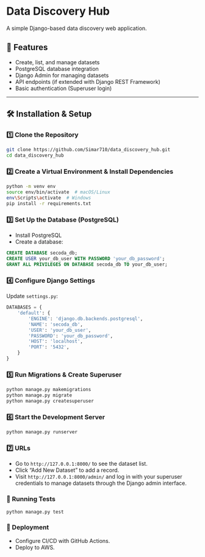 # Data Discovery Hub

A simple Django-based data discovery web application.

## 🚀 Features
- Create, list, and manage datasets
- PostgreSQL database integration
- Django Admin for managing datasets
- API endpoints (if extended with Django REST Framework)
- Basic authentication (Superuser login)

---

## 🛠 Installation & Setup

### 1️⃣ Clone the Repository
```bash
git clone https://github.com/Simar710/data_discovery_hub.git
cd data_discovery_hub
```

### 2️⃣ Create a Virtual Environment & Install Dependencies
```bash
python -m venv env
source env/bin/activate  # macOS/Linux
env\Scripts\activate  # Windows
pip install -r requirements.txt
```

### 3️⃣ Set Up the Database (PostgreSQL)
- Install PostgreSQL
- Create a database:
```sql
CREATE DATABASE secoda_db;
CREATE USER your_db_user WITH PASSWORD 'your_db_password';
GRANT ALL PRIVILEGES ON DATABASE secoda_db TO your_db_user;
```

### 4️⃣ Configure Django Settings
Update `settings.py`:

```python
DATABASES = {
    'default': {
        'ENGINE': 'django.db.backends.postgresql',
        'NAME': 'secoda_db',
        'USER': 'your_db_user',
        'PASSWORD': 'your_db_password',
        'HOST': 'localhost',
        'PORT': '5432',
    }
}
```

### 5️⃣ Run Migrations & Create Superuser
```bash
python manage.py makemigrations
python manage.py migrate
python manage.py createsuperuser
```

### 6️⃣ Start the Development Server

```bash
python manage.py runserver
```

### 7️⃣ URLs
- Go to `http://127.0.0.1:8000/` to see the dataset list.
- Click “Add New Dataset” to add a record.
- Visit `http://127.0.0.1:8000/admin/` and log in with your superuser credentials to manage datasets through the Django admin interface.

### 🧪 Running Tests
```bash
python manage.py test
```

### 📌 Deployment
- Configure CI/CD with GitHub Actions.
- Deploy to AWS.